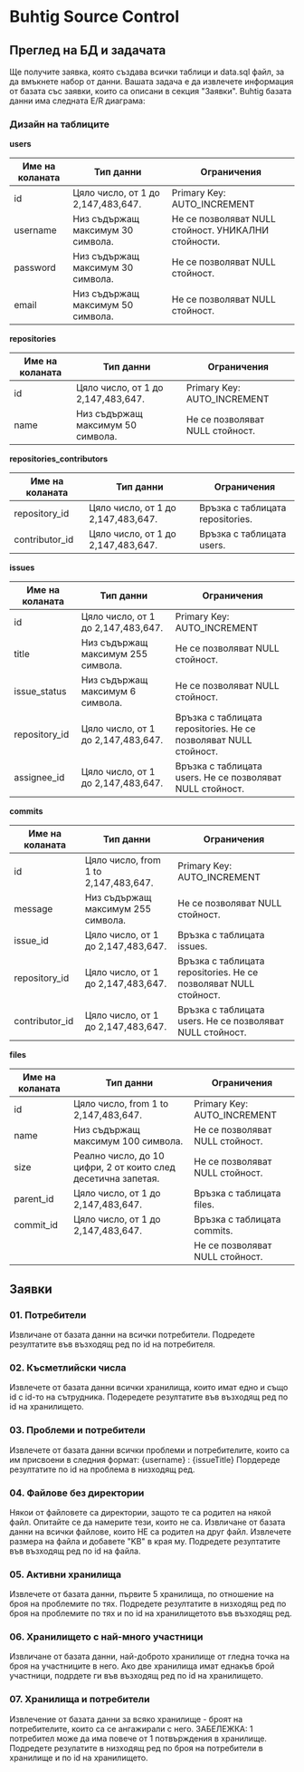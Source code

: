# Buhtig Source Control

## Преглед на БД и задачата
Ще получите заявка, която създава всички таблици и data.sql файл, за да вмъкнете набор от данни. Вашата задача е да извлечете информация от базата със заявки, които са описани в секция "Заявки". Buhtig базата данни има следната E/R диаграма:

### Дизайн на таблиците

**users**

| Име на коланата | Тип данни                          | Ограничения                                         |
|-----------------|------------------------------------|-----------------------------------------------------|
| id              | Цяло число, от 1 до 2,147,483,647. | Primary Key: AUTO_INCREMENT                         |
| username        | Низ съдържащ максимум 30 символа.  | Не се позволяват NULL стойност. УНИКАЛНИ стойности. |
| password        | Низ съдържащ максимум 30 символа.  | Не се позволяват NULL стойност.                     |
| email           | Низ съдържащ максимум 50 символа.  | Не се позволяват NULL стойност.                     |

**repositories**

| Име на коланата | Тип данни                          | Ограничения                     |
|-----------------|------------------------------------|---------------------------------|
| id              | Цяло число, от 1 до 2,147,483,647. | Primary Key: AUTO_INCREMENT     |
| name            | Низ съдържащ максимум 50 символа.  | Не се позволяват NULL стойност. |

**repositories_contributors**

| Име на коланата | Тип данни                          | Ограничения                      |
|-----------------|------------------------------------|----------------------------------|
| repository_id   | Цяло число, от 1 до 2,147,483,647. | Връзка с таблицата repositories. |
| contributor_id  | Цяло число, от 1 до 2,147,483,647. | Връзка с таблицата users.        |

**issues**

| Име на коланата | Тип данни                          | Ограничения                                                       |
|-----------------|------------------------------------|-------------------------------------------------------------------|
| id              | Цяло число, от 1 до 2,147,483,647. | Primary Key: AUTO_INCREMENT                                       |
| title           | Низ съдържащ максимум 255 символа. | Не се позволяват NULL стойност.                                   |
| issue_status    | Низ съдържащ максимум 6 символа.   | Не се позволяват NULL стойност.                                   |
| repository_id   | Цяло число, от 1 до 2,147,483,647. | Връзка с таблицата repositories.  Не се позволяват NULL стойност. |
| assignee_id     | Цяло число, от 1 до 2,147,483,647. | Връзка с таблицата users. Не се позволяват NULL стойност.         |

**commits**

| Име на коланата | Тип данни                            | Ограничения                                                      |
|-----------------|--------------------------------------|------------------------------------------------------------------|
| id              | Цяло число, from 1 to 2,147,483,647. | Primary Key: AUTO_INCREMENT                                      |
| message         | Низ съдържащ максимум 255 символа.   | Не се позволяват NULL стойност.                                  |
| issue_id        | Цяло число, от 1 до 2,147,483,647.   | Връзка с таблицата issues.                                       |
| repository_id   | Цяло число, от 1 до 2,147,483,647.   | Връзка с таблицата repositories. Не се позволяват NULL стойност. |
| contributor_id  | Цяло число, от 1 до 2,147,483,647.   | Връзка с таблицата users. Не се позволяват NULL стойност.        |

**files**

| Име на коланата | Тип данни                                                     | Ограничения                     |
|-----------------|---------------------------------------------------------------|---------------------------------|
| id              | Цяло число, from 1 to 2,147,483,647.                          | Primary Key: AUTO_INCREMENT     |
| name            | Низ съдържащ максимум 100 символа.                            | Не се позволяват NULL стойност. |
| size            | Реално число, до 10 цифри, 2 от които след десетична запетая. | Не се позволяват NULL стойност. |
| parent_id       | Цяло число, от 1 до 2,147,483,647.                            | Връзка с таблицата files.       |
| commit_id       | Цяло число, от 1 до 2,147,483,647.                            | Връзка с таблицата commits.     |
|                 |                                                               | Не се позволяват NULL стойност. | 

## Заявки 

### 01. Потребители
Извличане от базата данни на всички потребители.
Подредете резултатите във възходящ ред по id на потребителя.

### 02. Късметлийски числа
Извлечете от базата данни всички хранилища, които имат едно и също id с id-то на сътрудника.
Подередете резултатите във възходящ ред по id на хранилището.

### 03. Проблеми и потребители
Извлечете от базата данни всички проблеми и потребителите, които са им присвоени в следния формат: {username} : {issueTitle}
Пордереде резултатите по id на проблема в низходящ ред.

### 04. Файлове без директории
Някои от файловете са директории, защото те са родител на някой файл. Опитайте се да намерите тези, които не са.
Извличане от базата данни на всички файлове, които НЕ са родител на друг файл.
Извлечете размера на файла и добавете "KB" в края му.
Подредете резултатите във възходящ ред по id на файла.

### 05. Активни хранилища
Извлечете от базата данни, първите 5 хранилища, по отношение на броя на проблемите по тях.
Подредете резултатите в низходящ ред по броя на проблемите по тях и по id на хранилищетото във възходящ ред.

### 06. Хранилището с най-много участници
Извличане от базата данни, най-доброто хранилище от гледна точка на броя на участниците в него.
Ако две хранилища имат еднакъв брой участници, подрдете ги във възходящ ред по id на хранилището.

### 07. Хранилища и потребители
Извлечение от базата данни за всяко хранилище - броят на потребителите, които са се ангажирали с него.
ЗАБЕЛЕЖКА: 1 потребител може да има повече от 1 потвърждения в хранилище.
Подредете резулатите в низходящ ред по броя на потребители в хранилище и по id на хранилището.
